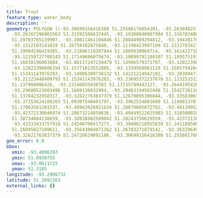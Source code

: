 ```yaml
---
title: Trout
feature_type: water_body
description: ''
geometry: POLYGON ((-93.30699156416388 51.25580176054101, -93.26304625166614 51.29102638913886,
  -93.26167296065563 51.31592506637445, -93.19300840987904 51.31678340054408, -93.16554258957019
  51.29703765139907, -93.20811461104846 51.28844989294812, -93.19438170089853 51.27298787980925,
  -93.1312103141819 51.28759102875848, -93.11198423997199 51.22227034211772, -93.10374449387307
  51.19904196419305, -93.21086119307844 51.1869930069714, -93.16142271652073 51.17149686075674,
  -93.12159727708143 51.17149686075674, -93.10099791184307 51.18957519161228, -93.06117247239479
  51.16030196003884, -93.06117247239479 51.14996579371707, -93.12022398606194 51.14651989039046,
  -93.12022398606194 51.15771813552885, -93.1339568962119 51.15857942644466, -93.14906309738132
  51.15341143976283, -93.14906309738132 51.14221214942102, -93.20399473799898 51.12670095306844,
  -93.21223448409793 51.15341143976283, -93.23695372237678 51.12325331291989, -93.25617979658668
  51.137904006426, -93.23146055830783 51.17235789442127, -93.26441954268563 51.16460801264707,
  -93.29600523603496 51.1689136632994, -93.29463194502446 51.15427281107465, -93.29463194502446
  51.13704232958317, -93.32621763837379 51.12670095306844, -93.33583067548324 51.11118454585817,
  -93.37153624188203 51.09307548401797, -93.3962554801609 51.11808137019549, -93.46766661296748
  51.17063581101537, -93.48963926921634 51.20678605872702, -93.4813995231174 51.24548700417273,
  -93.42372130046974 51.28673214850636, -93.40449522625983 51.31850002070592, -93.36466978681156
  51.30734084138659, -93.38938902509042 51.28243750629559, -93.42372130046974 51.26869195245778,
  -93.43333433757918 51.24548700417273, -93.39488218915039 51.24118850612856, -93.39076231610092
  51.26095827109611, -93.35643004071262 51.26783271879142, -93.36329649579208 51.24032875831396,
  -93.32621763837379 51.24720629091186, -93.30699156416388 51.25580176054101))
geo_error: 0.0
bbox:
  xmin: -93.4896393
  ymin: 51.0930755
  xmax: -93.0611725
  ymax: 51.3185
longitude: -93.2906732
latitude: 51.2091363
external_links: {}
---
```

